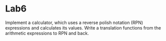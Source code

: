 # Lab6

Implement a calculator, which uses a reverse polish notation (RPN) expressions and calculates its values. Write a translation functions from the arithmetic expressions to RPN and back.
